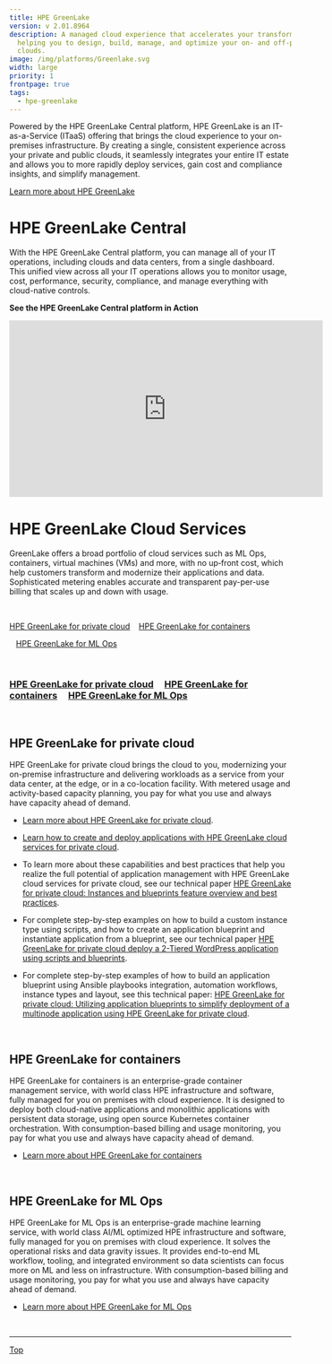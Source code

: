 ```yaml
---
title: HPE GreenLake
version: v 2.01.8964
description: A managed cloud experience that accelerates your transformation by
  helping you to design, build, manage, and optimize your on- and off-premises
  clouds.
image: /img/platforms/Greenlake.svg
width: large
priority: 1
frontpage: true
tags:
  - hpe-greenlake
---
```

Powered by the HPE GreenLake Central platform, HPE GreenLake is an IT-as-a-Service (ITaaS) offering that brings the cloud experience to your on-premises infrastructure. By creating a single, consistent experience across your private and public clouds, it seamlessly integrates your entire IT estate and allows you to more rapidly deploy services, gain cost and compliance insights, and simplify management. 

[Learn more about HPE GreenLake](https://www.hpe.com/us/en/services/it-consumption.html)

# HPE GreenLake Central

With the HPE GreenLake Central platform, you can manage all of your IT operations, including clouds and data centers, from a single dashboard. This unified view across all your IT operations allows you to monitor usage, cost, performance, security, compliance, and manage everything with cloud-native controls.

**See the HPE GreenLake Central platform in Action**

<iframe width="560" height="315" src="https://www.youtube.com/embed/l2-neSwhTWo" frameborder="0" allow="accelerometer; autoplay; clipboard-write; encrypted-media; gyroscope; picture-in-picture" allowfullscreen></iframe>

# HPE GreenLake Cloud Services

 GreenLake offers a broad portfolio of cloud services such as ML Ops, containers, virtual machines (VMs) and more, with no up‑front cost, which help customers transform and modernize their applications and data. Sophisticated metering enables accurate and transparent pay-per-use billing that scales up and down with usage. 

<br>

<a href="#privatecloud" target="_self">HPE GreenLake for private cloud</a>
&nbsp;&nbsp;<a href="#container" target="_self">HPE GreenLake for containers</a>

&nbsp;&nbsp;<a href="#mlops" target="_self">HPE GreenLake for ML Ops</a>
 
<br>


### [HPE GreenLake for private cloud](#privatecloud)     [HPE GreenLake for containers](#container)     [HPE GreenLake for ML Ops](#mlops)

<br>


<a id="privatecloud"></a>

## HPE GreenLake for private cloud

HPE GreenLake for private cloud brings the cloud to you, modernizing your on-premise infrastructure and delivering workloads as a service from your data center, at the edge, or in a co-location facility. With metered usage and activity-based capacity planning, you pay for what you use and always have capacity ahead of demand. 

* [Learn more about HPE GreenLake for private cloud](https://www.hpe.com/us/en/greenlake/private-cloud.html).



* [Learn how to create and deploy applications with HPE GreenLake cloud services for private cloud](https://community.hpe.com/t5/The-Cloud-Experience-Everywhere/A-better-way-to-create-and-deploy-applications-HPE-GreenLake/ba-p/7118975).



* To learn more about these capabilities and best practices that help you realize the full potential of application management with HPE GreenLake cloud services for private cloud, see our technical paper [HPE GreenLake for private cloud: Instances and blueprints feature overview and best practices](https://h20195.www2.hpe.com/v2/Getdocument.aspx?docname=a50003040enw).



* For complete step-by-step examples on how to build a custom instance type using scripts, and how to create an application blueprint and instantiate application from a blueprint, see our technical paper [HPE GreenLake for private cloud deploy a 2-Tiered WordPress application using scripts and blueprints](https://assets.ext.hpe.com/is/content/hpedam/a50003251enw).



* For complete step-by-step examples of how to build an application blueprint using Ansible playbooks integration, automation workflows, instance types and layout, see this technical paper: [HPE GreenLake for private cloud: Utilizing application blueprints to simplify deployment of a multinode application using HPE GreenLake for private cloud](https://developer.hpe.com/uploads/media/2020/6/gl4pc_eshop_bp_v1_35-1593186155592.pdf).

<br>
<a id="container"></a>

## HPE GreenLake for containers

HPE GreenLake for containers is an enterprise-grade container management service, with world class HPE infrastructure and software, fully managed for you on premises with cloud experience. It is designed to deploy both cloud-native applications and monolithic applications with persistent data storage, using open source Kubernetes container orchestration. With consumption-based billing and usage monitoring, you pay for what you use and always have capacity ahead of demand.

* [Learn more about HPE GreenLake for containers](https://www.hpe.com/us/en/greenlake/containers.html)

<br>
<a id="mlops"></a>

## HPE GreenLake for ML Ops

HPE GreenLake for ML Ops is an enterprise-grade machine learning service, with world class AI/ML optimized HPE infrastructure and software, fully managed for you on premises with cloud experience. It solves the operational risks and data gravity issues. It provides end-to-end ML workflow, tooling, and integrated environment so data scientists can focus more on ML and less on infrastructure. With consumption-based billing and usage monitoring, you pay for what you use and always have capacity ahead of demand.

* [Learn more about HPE GreenLake for ML Ops](https://www.hpe.com/us/en/greenlake/ml-ops.html)

<br>

- - -

<a href="#top" target="_self">Top</a>